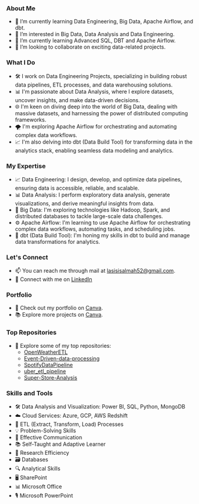 ### About Me

- 🌱 I’m currently learning Data Engineering, Big Data, Apache Airflow, and dbt.
- 👀 I’m interested in Big Data, Data Analysis and Data Engineering.
- 🌱 I’m currently learning Advanced SQL, DBT and Apache Airflow.
- 💞️ I’m looking to collaborate on exciting data-related projects.

### What I Do

- 🛠️ I work on Data Engineering Projects, specializing in building robust data pipelines, ETL processes, and data warehousing solutions.
- 📊 I'm passionate about Data Analysis, where I explore datasets, uncover insights, and make data-driven decisions.
- 🌐 I'm keen on diving deep into the world of Big Data, dealing with massive datasets, and harnessing the power of distributed computing frameworks.
- 🌪️ I'm exploring Apache Airflow for orchestrating and automating complex data workflows.
- 📈 I'm also delving into dbt (Data Build Tool) for transforming data in the analytics stack, enabling seamless data modeling and analytics.

### My Expertise

- 📈 Data Engineering: I design, develop, and optimize data pipelines, ensuring data is accessible, reliable, and scalable.
- 📊 Data Analysis: I perform exploratory data analysis, generate visualizations, and derive meaningful insights from data.
- 📡 Big Data: I'm exploring technologies like Hadoop, Spark, and distributed databases to tackle large-scale data challenges.
- ⚙️ Apache Airflow: I'm learning to use Apache Airflow for orchestrating complex data workflows, automating tasks, and scheduling jobs.
- 🔄 dbt (Data Build Tool): I'm honing my skills in dbt to build and manage data transformations for analytics.

### Let's Connect

- 📫 You can reach me through mail at lasisisalmah52@gmail.com.
- 💼 Connect with me on [LinkedIn](https://www.linkedin.com/in/salmahlasisi/)

### Portfolio

- 📂 Check out my portfolio on [Canva](https://salmahprojects.my.canva.site/).
- 📚 Explore more projects on [Canva](https://salmahprojects.my.canva.site/desalimat-s-project).

### Top Repositories

- 🌟 Explore some of my top repositories:
  - [OpenWeatherETL](https://github.com/salmah52/OpenWeatherETL)
  - [Event-Driven-data-processing](https://github.com/salmah52/Event-Driven-data-processing)
  - [SpotifyDataPipeline](https://github.com/salmah52/SpotifyDataPipeline)
  - [uber_etl_pipeline](https://github.com/salmah52/uber_etl_pipeline)
  - [Super-Store-Analysis](https://github.com/salmah52/Super-Store-Analysis)

### Skills and Tools

- 🛠️ Data Analysis and Visualization: Power BI, SQL, Python, MongoDB
- ☁️ Cloud Services: Azure, GCP, AWS Redshift
- 🔄 ETL (Extract, Transform, Load) Processes
- 💡 Problem-Solving Skills
- 💬 Effective Communication
- 📚 Self-Taught and Adaptive Learner
- 📖 Research Efficiency
- 🗃️ Databases
- 🔍 Analytical Skills
- 🖥️ SharePoint
- 📊 Microsoft Office
- 🎙️ Microsoft PowerPoint
